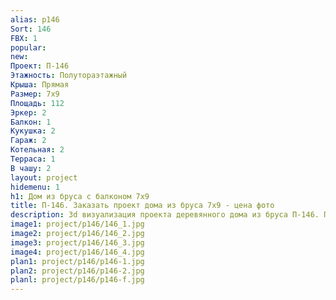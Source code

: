 ```yaml
---
alias: p146
Sort: 146
FBX: 1
popular: 
new: 
Проект: П-146
Этажность: Полутораэтажный
Крыша: Прямая
Размер: 7х9
Площадь: 112
Эркер: 2
Балкон: 1
Кукушка: 2
Гараж: 2
Котельная: 2
Терраса: 1
В чашу: 2
layout: project
hidemenu: 1
h1: Дом из бруса с балконом 7х9
title: П-146. Заказать проект дома из бруса 7х9 - цена фото
description: 3d визуализация проекта деревянного дома из бруса П-146. Площадь 112 м2, размер 7х9. Вы можете внести любые изменения в проект.
image1: project/p146/146_1.jpg
image2: project/p146/146_2.jpg
image3: project/p146/146_3.jpg
image4: project/p146/146_4.jpg
plan1: project/p146/p146-1.jpg
plan2: project/p146/p146-2.jpg
planl: project/p146/p146-f.jpg
---
```

